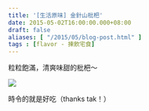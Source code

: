 ```yaml
---
title: '[生活原味] 金針山枇杷'
date: 2015-05-02T16:00:00.000+08:00
draft: false
aliases: [ "/2015/05/blog-post.html" ]
tags : [flavor - 揀飲宅食]
---
```


粒粒飽滿，清爽味甜的枇杷～

[![](https://farm9.staticflickr.com/8864/17312624546_d7be246ec9_z.jpg)](https://farm9.staticflickr.com/8864/17312624546_d7be246ec9_z.jpg)

時令的就是好吃（thanks tak！）
